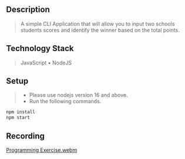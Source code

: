 ## Description
> A simple CLI Application that will allow you to input two schools
students scores and identify the winner based on the total points.

## Technology Stack
> JavaScript • NodeJS

## Setup
> - Please use nodejs version 16 and above.
> - Run the following commands.
```bash
npm install
npm start 
```

## Recording
[Programming Exercise.webm](https://user-images.githubusercontent.com/69438999/193799632-0b1d7e2d-4e97-4966-a3af-fdb4bdf92e31.webm)
